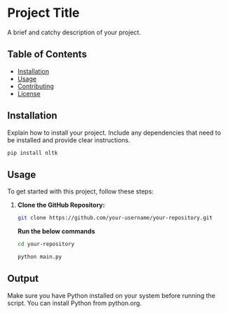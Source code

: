 # Project Title

A brief and catchy description of your project.

## Table of Contents

- [Installation](#installation)
- [Usage](#usage)
- [Contributing](#contributing)
- [License](#license)

## Installation

Explain how to install your project. Include any dependencies that need to be installed and provide clear instructions.

```bash
pip install nltk
```
## Usage

To get started with this project, follow these steps:

1. **Clone the GitHub Repository:**
   ```bash
   git clone https://github.com/your-username/your-repository.git
   ```
   **Run the below commands**
   ```bash
   cd your-repository
   ```
      ```bash
   python main.py
   ```
      
## Output
Make sure you have Python installed on your system before running the script. You can install Python from python.org.

